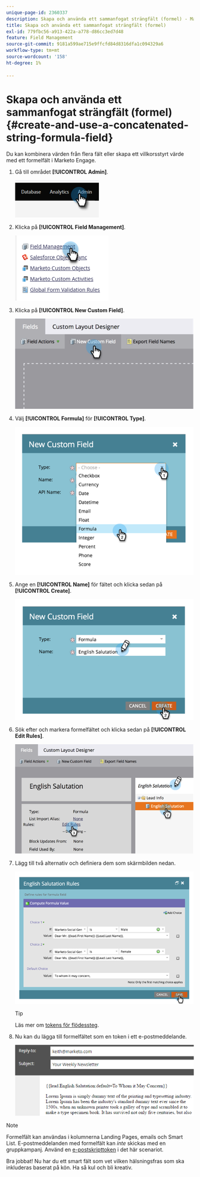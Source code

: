 ```yaml
---
unique-page-id: 2360337
description: Skapa och använda ett sammanfogat strängfält (formel) - Marketo Docs - produktdokumentation
title: Skapa och använda ett sammanfogat strängfält (formel)
exl-id: 779fbc56-a913-422a-a778-d86cc3ed7d48
feature: Field Management
source-git-commit: 9181a599ae715e9ffcfd84d8316dfa1c094329a6
workflow-type: tm+mt
source-wordcount: '158'
ht-degree: 1%

---
```


# Skapa och använda ett sammanfogat strängfält (formel) {#create-and-use-a-concatenated-string-formula-field}

Du kan kombinera värden från flera fält eller skapa ett villkorsstyrt värde med ett formelfält i Marketo Engage.

1. Gå till området **[!UICONTROL Admin]**.

   ![](assets/create-and-use-a-concatenated-string-formula-field-1.png)

1. Klicka på **[!UICONTROL Field Management]**.

   ![](assets/create-and-use-a-concatenated-string-formula-field-2.png)

1. Klicka på **[!UICONTROL New Custom Field]**.

   ![](assets/create-and-use-a-concatenated-string-formula-field-3.png)

1. Välj **[!UICONTROL Formula]** för **[!UICONTROL Type]**.

   ![](assets/create-and-use-a-concatenated-string-formula-field-4.png)

1. Ange en **[!UICONTROL Name]** för fältet och klicka sedan på **[!UICONTROL Create]**.

   ![](assets/create-and-use-a-concatenated-string-formula-field-5.png)

1. Sök efter och markera formelfältet och klicka sedan på **[!UICONTROL Edit Rules]**.

   ![](assets/create-and-use-a-concatenated-string-formula-field-6.png)

1. Lägg till två alternativ och definiera dem som skärmbilden nedan.

   ![](assets/create-and-use-a-concatenated-string-formula-field-7.png)

   >[!TIP]
   >
   >Läs mer om [tokens för flödessteg](/help/marketo/product-docs/core-marketo-concepts/smart-campaigns/flow-actions/use-tokens-in-flow-steps.md).

1. Nu kan du lägga till formelfältet som en token i ett e-postmeddelande.

   ![](assets/create-and-use-a-concatenated-string-formula-field-8.png)

>[!NOTE]
>
>Formelfält kan användas i kolumnerna Landing Pages, emails och Smart List. E-postmeddelanden med formelfält kan _inte_ skickas med en gruppkampanj. Använd en [e-postskripttoken](/help/marketo/product-docs/email-marketing/general/using-tokens/create-an-email-script-token.md) i det här scenariot.

Bra jobbat! Nu har du ett smart fält som vet vilken hälsningsfras som ska inkluderas baserat på kön. Ha så kul och bli kreativ.

